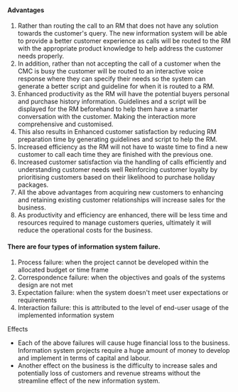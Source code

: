 #### Advantages
1. Rather than routing the call to an RM that does not have any solution towards the customer's query. The new information system will be able to provide a better customer experience as calls will be routed to the RM with the appropriate product knowledge to help address the customer needs properly. 
2. In addition, rather than not accepting the call of a customer when the CMC is busy the customer will be routed to an interactive voice response where they can specify their needs so the system can generate a better script and guideline for when it is routed to a RM.
3. Enhanced productivity as the RM will have the potential buyers personal and purchase history information. Guidelines and a script will be displayed for the RM beforehand to help them have a smarter conversation with the customer. Making the interaction more comprehensive and customised. 
4. This also results in Enhanced customer satisfaction by reducing RM preparation time by generating guidelines and script to help the RM.
5. Increased efficiency  as the RM will not have to waste time to find a new customer to call each time they are finished with the previous one.
6. Increased customer satisfaction via the handling of calls efficiently and understanding customer needs well
Reinforcing customer loyalty by prioritising customers based on their likelihood to purchase holiday packages.  
7. All the above advantages from acquiring new customers to enhancing and retaining existing customer relationships will increase sales for the business.
8. As productivity and efficiency are enhanced, there will be less time and resources required to manage customers queries, ultimately it will reduce the operational costs for the business. 


#### There are four types of information system failure. 
1. Process failure: when the project cannot be developed within the allocated budget or time frame
2. Correspondence failure: when the objectives and goals of the systems design are not met 
3. Expectation failure: when the system doesn't meet user expectations or requirements
4. Interaction failure: this is attributed to the level of end-user usage of the implemented information system


Effects
* Each of the above failures will cause huge financial loss to the business. Information system projects require a huge amount of money to develop and implement in terms of capital and labour. 
* Another effect on the business is the difficulty to increase sales and potentially loss of customers and revenue streams without the streamline effect of the new information system. 


